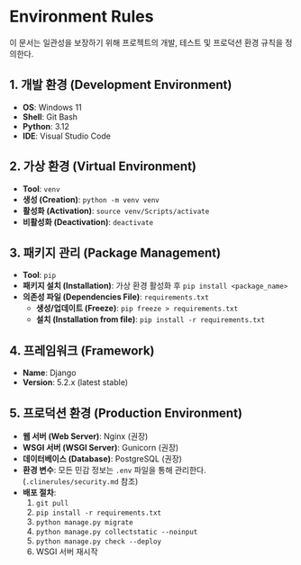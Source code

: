 # Environment Rules

이 문서는 일관성을 보장하기 위해 프로젝트의 개발, 테스트 및 프로덕션 환경 규칙을 정의한다.

## 1. 개발 환경 (Development Environment)

- **OS**: Windows 11
- **Shell**: Git Bash
- **Python**: 3.12
- **IDE**: Visual Studio Code

## 2. 가상 환경 (Virtual Environment)

- **Tool**: `venv`
- **생성 (Creation)**: `python -m venv venv`
- **활성화 (Activation)**: `source venv/Scripts/activate`
- **비활성화 (Deactivation)**: `deactivate`

## 3. 패키지 관리 (Package Management)

- **Tool**: `pip`
- **패키지 설치 (Installation)**: 가상 환경 활성화 후 `pip install <package_name>`
- **의존성 파일 (Dependencies File)**: `requirements.txt`
    - **생성/업데이트 (Freeze)**: `pip freeze > requirements.txt`
    - **설치 (Installation from file)**: `pip install -r requirements.txt`

## 4. 프레임워크 (Framework)

- **Name**: Django
- **Version**: 5.2.x (latest stable)

## 5. 프로덕션 환경 (Production Environment)

- **웹 서버 (Web Server)**: Nginx (권장)
- **WSGI 서버 (WSGI Server)**: Gunicorn (권장)
- **데이터베이스 (Database)**: PostgreSQL (권장)
- **환경 변수**: 모든 민감 정보는 `.env` 파일을 통해 관리한다. (`.clinerules/security.md` 참조)
- **배포 절차**:
    1. `git pull`
    2. `pip install -r requirements.txt`
    3. `python manage.py migrate`
    4. `python manage.py collectstatic --noinput`
    5. `python manage.py check --deploy`
    6. WSGI 서버 재시작
